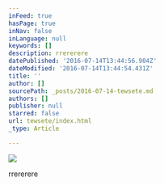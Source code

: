 ```yaml
---
inFeed: true
hasPage: true
inNav: false
inLanguage: null
keywords: []
description: rrererere
datePublished: '2016-07-14T13:44:56.904Z'
dateModified: '2016-07-14T13:44:54.431Z'
title: ''
author: []
sourcePath: _posts/2016-07-14-tewsete.md
authors: []
publisher: null
starred: false
url: tewsete/index.html
_type: Article

---
```

![](https://the-grid-user-content.s3-us-west-2.amazonaws.com/d44e04c5-99c8-4f4a-afaa-81306e576e36.jpg)

rrererere